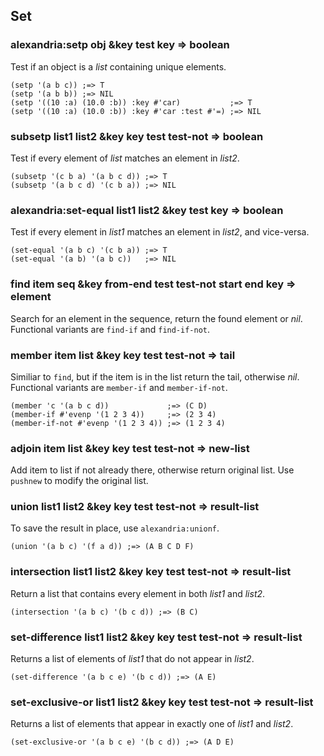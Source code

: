 ## Set

### alexandria:setp obj &key test key => boolean

Test if an object is a *list* containing unique elements.

~~~
(setp '(a b c)) ;=> T
(setp '(a b b)) ;=> NIL
(setp '((10 :a) (10.0 :b)) :key #'car)           ;=> T
(setp '((10 :a) (10.0 :b)) :key #'car :test #'=) ;=> NIL
~~~

### subsetp list1 list2 &key key test test-not => boolean

Test if every element of *list* matches an element in *list2*.

~~~
(subsetp '(c b a) '(a b c d)) ;=> T
(subsetp '(a b c d) '(c b a)) ;=> NIL
~~~

### alexandria:set-equal list1 list2 &key test key => boolean

Test if every element in *list1* matches an element in
*list2*, and vice-versa.

~~~
(set-equal '(a b c) '(c b a)) ;=> T
(set-equal '(a b) '(a b c))   ;=> NIL
~~~

### find item seq &key from-end test test-not start end key => element

Search for an element in the sequence, return the found
element or *nil*. Functional variants are `find-if` and `find-if-not`.

### member item list &key key test test-not => tail

Similiar to `find`, but if the item is in the list return
the tail, otherwise *nil*. Functional variants are
`member-if` and `member-if-not`.

~~~
(member 'c '(a b c d))             ;=> (C D)
(member-if #'evenp '(1 2 3 4))     ;=> (2 3 4)
(member-if-not #'evenp '(1 2 3 4)) ;=> (1 2 3 4)
~~~

### adjoin item list &key key test test-not => new-list

Add item to list if not already there, otherwise return
original list. Use `pushnew` to modify the original list.

### union list1 list2 &key key test test-not => result-list

To save the result in place, use `alexandria:unionf`.

~~~
(union '(a b c) '(f a d)) ;=> (A B C D F)
~~~

### intersection list1 list2 &key key test test-not => result-list

Return a list that contains every element in both *list1* and *list2*.

~~~
(intersection '(a b c) '(b c d)) ;=> (B C)
~~~

### set-difference list1 list2 &key key test test-not => result-list

Returns a list of elements of *list1* that do not appear in *list2*.

~~~
(set-difference '(a b c e) '(b c d)) ;=> (A E)
~~~

### set-exclusive-or list1 list2 &key key test test-not => result-list

Returns a list of elements that appear in exactly one of *list1* and *list2*.

~~~
(set-exclusive-or '(a b c e) '(b c d)) ;=> (A D E)
~~~
